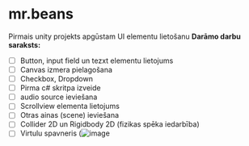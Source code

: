 # mr.beans
Pirmais unity projekts apgūstam UI elementu lietošanu
**Darāmo darbu saraksts:**
- [ ] Button, input field un tezxt elementu lietojums
- [ ] Canvas izmera pielagošana
- [ ] Checkbox, Dropdown
- [ ] Pirma c# skritpa izveide
- [ ] audio source ieviešana
- [ ] Scrollview elementa lietojums
- [ ] Otras ainas (scene) ieviešana
- [ ] Collider 2D un Rigidbody 2D (fizikas spēka iedarbība)
- [ ] Virtulu spavneris
(![image](https://github.com/user-attachments/assets/005f46e3-e126-46ad-88a2-c46e86a94e31)
